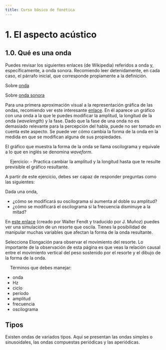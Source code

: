 ```yaml
---
title: Curso básico de fonética 
---
```

# 1. El aspecto acústico

## 1.0. Qué es una onda
  
  Puedes revisar los siguientes enlaces (de Wikipedia) referidos a onda y, específicamente, a onda sonora. Recomiendo leer detenidamente, en cada caso, el párrafo inicial, que corresponde propiamente a la definición.

  Sobre [onda](https://es.wikipedia.org/wiki/Onda)

  Sobre [onda sonora](http://es.wikipedia.org/wiki/Onda_sonora)

Para una primera aproximación visual a la representación gráfica de las ondas, recomiendo ver este interesante [enlace](http://zonalandeducation.com/mstm/physics/waves/introduction/introductionWaves.html). En él aparece un gráfico con una onda a la que le puedes modificar la amplitud, la longitud de la onda (*wavelength*) y la fase. Dado que la fase de una onda no es demasiado relevante para la percepción del habla, puede no ser tomado en cuenta este aspecto. Se puede ver cómo cambia la forma de la onda en la medida en que se modifican alguna de sus propiedades.

El gráfico que muestra la forma de la onda se llama oscilograma y equivale a lo que en inglés se denomina *waveform*.

    Ejercicio:
    - Practica cambiar la amplitud y la longitud hasta que te resulte previsible el gráfico resultante.

A partir de este ejercicio, debes ser capaz de responder preguntas como las siguientes:

Dada una onda,

- ¿cómo se modificará su oscilograma si aumenta al doble su amplitud?
- ¿cómo se modificará el oscilograma si la frecuencia disminuye a la mitad?

En [este enlace](http://www.walter-fendt.de/html5/phes/springpendulum_es.htm) (creado por Walter Fendt y traducido por J. Muñoz) puedes ver una simulación de un resorte que oscila. Tienes la posibilidad de manipular muchas variables que afectan la forma de la onda resultante.

Selecciona Elongación para observar el movimiento del resorte. Lo importante de la observación de esta página es que veas la relación causal entre el movimiento vertical del peso sostenido por el resorte y el dibujo de la forma de la onda.

    Términos que debes manejar: 
- onda
- Hz
- ciclo
- período
- amplitud
- frecuencia
- oscilograma

## Tipos
  Existen ondas de variados tipos. Aquí se presentan las ondas simples o sinusoidales, las ondas compuestas periódicas y las aperiódicas.
